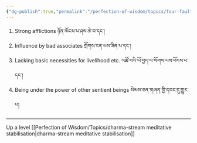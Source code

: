 ```yaml
---
{"dg-publish":true,"permalink":"/perfection-of-wisdom/topics/four-faults-of-lineage/"}
---
```


1. Strong afflictions ཉོན་མོངས་པ་ཤས་ཆེ་བ་དང་། 
2. Influence by bad associates གྲོགས་ངན་པས་ཟིན་པ་དང་། 
3. Lacking basic necessities for livelihood etc. འཚོ་བའི་ཡོ་བྱད་ལ་སོགས་པས་ཕོངས་པ་དང་། 
4. Being under the power of other sentient beings སེམས་ཅན་གཞན་གྱི་དབང་དུ་གྱུར་པ།


---
Up a level [[Perfection of Wisdom/Topics/dharma-stream meditative stabilisation\|dharma-stream meditative stabilisation]]